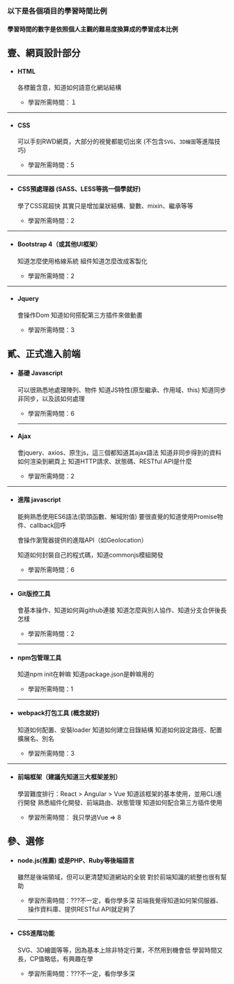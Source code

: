 ### 以下是各個項目的學習時間比例

#### 學習時間的數字是依照個人主觀的難易度換算成的學習成本比例



## 壹、網頁設計部分

- #### HTML

  各標籤含意，知道如何語意化網站結構

  - 學習所需時間：１

---

- #### CSS 

  可以手刻RWD網頁，大部分的視覺都能切出來
  (不包含`SVG`、`3D繪圖`等進階技巧)

  - 學習所需時間：5

---

- #### CSS預處理器 (SASS、LESS等挑一個學就好)

  學了CSS寫超快
  其實只是增加巢狀結構、變數、mixin、繼承等等

  - 學習所需時間：2

---

- #### Bootstrap 4（或其他UI框架）

  知道怎麼使用格線系統
  組件知道怎麼改成客製化

  - 學習所需時間：2

---

- #### Jquery

  會操作Dom
  知道如何搭配第三方插件來做動畫

  - 學習所需時間：3



## 貳、正式進入前端

- #### 基礎 Javascript

  可以很熟悉地處理陣列、物件
  知道JS特性(原型繼承、作用域、this)
  知道同步非同步，以及該如何處理

  - 學習所需時間：6

  ---

- #### Ajax

  會jquery、axios、原生js，這三個都知道其ajax語法
  知道非同步得到的資料如何渲染到網頁上
  知道HTTP請求、狀態碼、RESTful API是什麼
  - 學習所需時間：2

---


- #### 進階 javascript

  能夠熟悉使用ES6語法(箭頭函數、解域附值)
  要很直覺的知道使用Promise物件、callback回呼

  會操作瀏覽器提供的進階API（如Geolocation）

  知道如何封裝自己的程式碼，知道commonjs模組開發
  - 學習所需時間：6

  ---

- #### Git版控工具

  會基本操作、知道如何與github連接
  知道怎麼與別人協作、知道分支合併後長怎樣
  - 學習所需時間：2

  ---

- #### npm包管理工具

  知道npm init在幹嘛
  知道package.json是幹嘛用的

  - 學習所需時間：1

  ---

- #### webpack打包工具 (概念就好)

  知道如何配置、安裝loader
  知道如何建立目錄結構
  知道如何設定路徑、配置擴展名、別名

  - 學習所需時間：3

---


- #### 前端框架（建議先知道三大框架差別）

  學習難度排行：React > Angular > Vue
  知道該框架的基本使用，並用CLI進行開發
  熟悉組件化開發、前端路由、狀態管理
  知道如何配合第三方插件使用

  - 學習所需時間： 我只學過Vue => 8

  

## 參、選修

- #### node.js(推薦) 或是PHP、Ruby等後端語言

  雖然是後端領域，但可以更清楚知道網站的全貌
  對於前端知識的統整也很有幫助

  - 學習所需時間：???不一定，看你學多深
    前端我覺得知道如何架伺服器、操作資料庫、提供RESTful API就足夠了

  ---

- #### CSS進階功能

  SVG、3D繪圖等等，因為基本上除非特定行業，不然用到機會低
  學習時間又長，CP值略低，有興趣在學

  - 學習所需時間：???不一定，看你學多深
